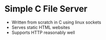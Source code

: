 # Simple C File Server

- Written from scratch in C using linux sockets
- Serves static HTML websites
- Supports HTTP reasonably well
